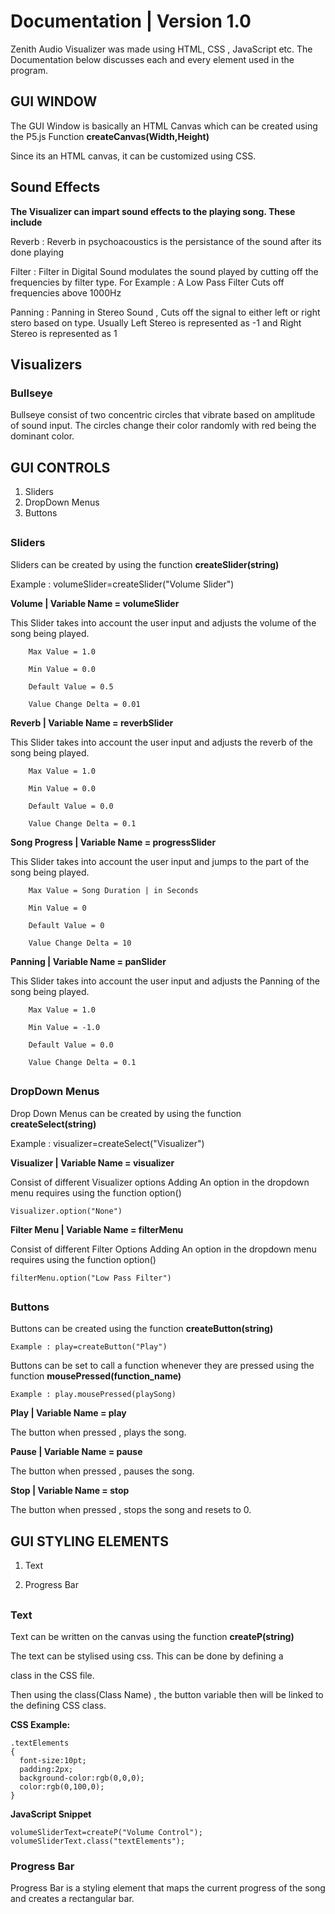 # Documentation | Version 1.0
Zenith Audio Visualizer was made using HTML, CSS , JavaScript etc. The Documentation below discusses each and every element used in the program.  

## GUI WINDOW

The GUI Window is basically an HTML Canvas which can be created using the P5.js Function **createCanvas(Width,Height)**

Since its an HTML canvas, it can be customized using CSS.

## Sound Effects

**The Visualizer can impart sound effects to the playing song. These include**

Reverb : Reverb in psychoacoustics is the persistance of the sound after its done playing

Filter : Filter in Digital Sound modulates the sound played by cutting off the frequencies by filter type. For Example : A Low Pass Filter Cuts off frequencies above 1000Hz

Panning : Panning in Stereo Sound , Cuts off the signal to either left or right stero based on type. Usually Left Stereo is represented as -1 and Right Stereo is represented as 1

## Visualizers

### Bullseye
Bullseye consist of two concentric circles that vibrate based on amplitude of sound input. The circles change their color randomly with red being the dominant color.

## GUI CONTROLS
1. Sliders
2. DropDown Menus
3. Buttons
## 
### Sliders

Sliders can be created by using the function **createSlider(string)**

Example : volumeSlider=createSlider("Volume Slider")

**Volume | Variable Name = volumeSlider**

  This Slider takes into account the user input and adjusts the volume of the song being played.

        Max Value = 1.0

        Min Value = 0.0

        Default Value = 0.5
        
        Value Change Delta = 0.01
        
**Reverb | Variable Name = reverbSlider**

  This Slider takes into account the user input and adjusts the reverb of the song being played.

        Max Value = 1.0

        Min Value = 0.0

        Default Value = 0.0
        
        Value Change Delta = 0.1
        
**Song Progress | Variable Name = progressSlider**

  This Slider takes into account the user input and jumps to the part of the song being played.

        Max Value = Song Duration | in Seconds

        Min Value = 0

        Default Value = 0
        
        Value Change Delta = 10
        
**Panning | Variable Name = panSlider**

  This Slider takes into account the user input and adjusts the Panning of the song being played.

        Max Value = 1.0

        Min Value = -1.0

        Default Value = 0.0
        
        Value Change Delta = 0.1
        
## 
### DropDown Menus
Drop Down Menus can be created by using the function **createSelect(string)**

Example : visualizer=createSelect("Visualizer")

**Visualizer | Variable Name = visualizer**

  Consist of different Visualizer options
  Adding An option in the dropdown menu requires using the function option(<string>)
  
    Visualizer.option("None")
    

**Filter Menu | Variable Name = filterMenu**

  Consist of different Filter Options 
  Adding An option in the dropdown menu requires using the function option(<string>)
  
    filterMenu.option("Low Pass Filter")

## 
### Buttons

Buttons can be created using the function **createButton(string)**

    Example : play=createButton("Play")

Buttons can be set to call a function whenever they are pressed using the function           **mousePressed(function_name)**

    Example : play.mousePressed(playSong)

**Play | Variable Name = play**

The button when pressed , plays the song.

**Pause | Variable Name = pause**

The button when pressed , pauses the song.

**Stop | Variable Name = stop**

The button when pressed , stops the song and resets to 0.

## GUI STYLING ELEMENTS

1. Text

2. Progress Bar

##
### Text

Text can be written on the canvas using the function **createP(string)**

The text can be stylised using css. This can be done by defining a <div> class in the CSS file.

Then using the class(Class Name) , the button variable then will be linked to the defining CSS class.

**CSS Example:**

    .textElements
    {
      font-size:10pt;
      padding:2px;
      background-color:rgb(0,0,0);
      color:rgb(0,100,0);
    }
    
**JavaScript Snippet**

    volumeSliderText=createP("Volume Control");
    volumeSliderText.class("textElements");      


### Progress Bar

Progress Bar is a styling element that maps the current progress of the song and creates a rectangular bar. 

